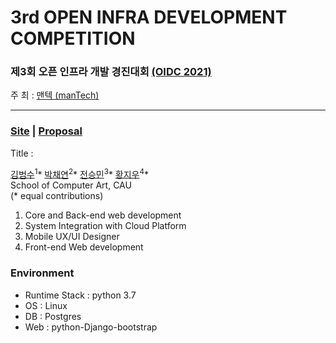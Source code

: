 # 3rd OPEN INFRA DEVELOPMENT COMPETITION

### 제3회 오픈 인프라 개발 경진대회 [(OIDC 2021)](http://www.oidc.co.kr/home)

주 최 : [맨텍 (manTech)](http://www.mantech.co.kr/)

---

### [Site]() | [Proposal]()

Title : 

[김범수](https://github.com/gh-BumsooKim)<sup>1</sup>\* [박채연](https://github.com/sally1924)<sup>2</sup>\* [전승민](https://github.com/smjeon2410)<sup>3</sup>\* [황지우](https://github.com/jbr1tr)<sup>4</sup>\*
<br>School of Computer Art, CAU
<br>(* equal contributions) 

1) Core and Back-end web development
2) System Integration with Cloud Platform
3) Mobile UX/UI Designer
4) Front-end Web development

### Environment

- Runtime Stack : python 3.7
- OS : Linux
- DB : Postgres
- Web : python-Django-bootstrap
